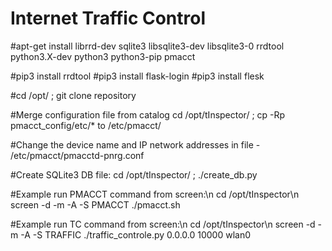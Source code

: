 # Internet Traffic Control

#apt-get install librrd-dev sqlite3 libsqlite3-dev libsqlite3-0 rrdtool python3.X-dev python3 python3-pip pmacct

#pip3 install rrdtool
#pip3 install flask-login
#pip3 install flesk

#cd /opt/ ; git clone repository

#Merge configuration file from catalog
cd /opt/tInspector/ ; cp -Rp pmacct_config/etc/* to /etc/pmacct/

#Change the device name and IP network addresses in file - /etc/pmacct/pmacctd-pnrg.conf

#Create SQLite3 DB file:
cd /opt/tInspector/ ; ./create_db.py

#Example run PMACCT command from screen:\n
cd /opt/tInspector\n
screen -d -m -A -S PMACCT ./pmacct.sh

#Example run TC command from screen:\n
cd /opt/tInspector\n
screen -d -m -A -S TRAFFIC ./traffic_controle.py 0.0.0.0 10000 wlan0
